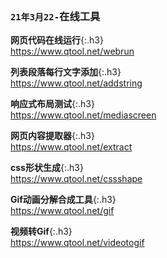 ```note
```
### `21年3月22-`在线工具

**网页代码在线运行**{:.h3}<br>
<https://www.qtool.net/webrun>

**列表段落每行文字添加**{:.h3}<br>
<https://www.qtool.net/addstring>

**响应式布局测试**{:.h3}<br>
<https://www.qtool.net/mediascreen>

**网页内容提取器**{:.h3}<br>
<https://www.qtool.net/extract>

**css形状生成**{:.h3}<br>
<https://www.qtool.net/cssshape>

**Gif动画分解合成工具**{:.h3}<br>
<https://www.qtool.net/gif>

**视频转Gif**{:.h3}<br>
<https://www.qtool.net/videotogif>
